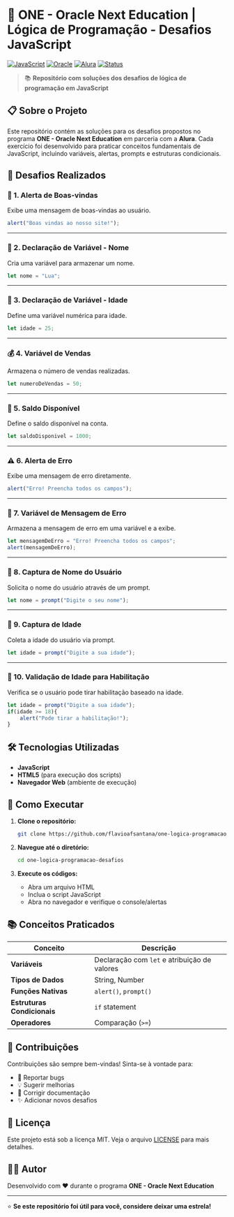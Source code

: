 # 🚀 ONE - Oracle Next Education | Lógica de Programação - Desafios JavaScript

[![JavaScript](https://img.shields.io/badge/JavaScript-F7DF1E?style=for-the-badge&logo=javascript&logoColor=black)](https://developer.mozilla.org/en-US/docs/Web/JavaScript)
[![Oracle](https://img.shields.io/badge/Oracle-F80000?style=for-the-badge&logo=oracle&logoColor=white)](https://www.oracle.com/br/education/oracle-next-education/)
[![Alura](https://img.shields.io/badge/Alura-0066CC?style=for-the-badge&logo=alura&logoColor=white)](https://www.alura.com.br/)
[![Status](https://img.shields.io/badge/Status-Concluído-success?style=for-the-badge)]()

> 📚 **Repositório com soluções dos desafios de lógica de programação em JavaScript**

## 📋 Sobre o Projeto

Este repositório contém as soluções para os desafios propostos no programa **ONE - Oracle Next Education** em parceria com a **Alura**. Cada exercício foi desenvolvido para praticar conceitos fundamentais de JavaScript, incluindo variáveis, alertas, prompts e estruturas condicionais.

## 🎯 Desafios Realizados

### 🔔 1. Alerta de Boas-vindas
Exibe uma mensagem de boas-vindas ao usuário.

```javascript
alert("Boas vindas ao nosso site!");
```

---

### 📝 2. Declaração de Variável - Nome
Cria uma variável para armazenar um nome.

```javascript
let nome = "Lua";
```

---

### 🎂 3. Declaração de Variável - Idade
Define uma variável numérica para idade.

```javascript
let idade = 25;
```

---

### 💰 4. Variável de Vendas
Armazena o número de vendas realizadas.

```javascript
let numeroDeVendas = 50;
```

---

### 🏦 5. Saldo Disponível
Define o saldo disponível na conta.

```javascript
let saldoDisponivel = 1000;
```

---

### ⚠️ 6. Alerta de Erro
Exibe uma mensagem de erro diretamente.

```javascript
alert("Erro! Preencha todos os campos");
```

---

### 📢 7. Variável de Mensagem de Erro
Armazena a mensagem de erro em uma variável e a exibe.

```javascript
let mensagemDeErro = "Erro! Preencha todos os campos";
alert(mensagemDeErro);
```

---

### 👤 8. Captura de Nome do Usuário
Solicita o nome do usuário através de um prompt.

```javascript
let nome = prompt("Digite o seu nome");
```

---

### 🎯 9. Captura de Idade
Coleta a idade do usuário via prompt.

```javascript
let idade = prompt("Digite a sua idade");
```

---

### 🚗 10. Validação de Idade para Habilitação
Verifica se o usuário pode tirar habilitação baseado na idade.

```javascript
let idade = prompt("Digite a sua idade");
if(idade >= 18){
    alert("Pode tirar a habilitação!");
}
```

## 🛠️ Tecnologias Utilizadas

- **JavaScript**
- **HTML5** (para execução dos scripts)
- **Navegador Web** (ambiente de execução)

## 🚀 Como Executar

1. **Clone o repositório:**
   ```bash
   git clone https://github.com/flavioafsantana/one-logica-programacao-desafios.git
   ```

2. **Navegue até o diretório:**
   ```bash
   cd one-logica-programacao-desafios
   ```

3. **Execute os códigos:**
   - Abra um arquivo HTML
   - Inclua o script JavaScript
   - Abra no navegador e verifique o console/alertas

## 📚 Conceitos Praticados

| Conceito | Descrição |
|----------|-----------|
| **Variáveis** | Declaração com `let` e atribuição de valores |
| **Tipos de Dados** | String, Number |
| **Funções Nativas** | `alert()`, `prompt()` |
| **Estruturas Condicionais** | `if` statement |
| **Operadores** | Comparação (`>=`) |

## 🤝 Contribuições

Contribuições são sempre bem-vindas! Sinta-se à vontade para:

- 🐛 Reportar bugs
- 💡 Sugerir melhorias
- 📝 Corrigir documentação
- ✨ Adicionar novos desafios

## 📄 Licença

Este projeto está sob a licença MIT. Veja o arquivo [LICENSE](LICENSE) para mais detalhes.

## 👨‍💻 Autor

Desenvolvido com ❤️ durante o programa **ONE - Oracle Next Education**

---

⭐ **Se este repositório foi útil para você, considere deixar uma estrela!**
